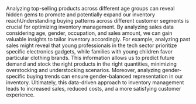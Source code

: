 Analyzing top-selling products across different age groups can reveal hidden gems to promote and potentially expand our inventory reachUnderstanding buying patterns
 across different customer segments is crucial for optimizing inventory management. By analyzing sales data considering age, gender, occupation, and sales amount,
 we can gain valuable insights to tailor inventory accordingly. For example, analyzing past sales might reveal that young professionals in the tech sector prioritize specific electronics gadgets,
 while families with young children favor particular clothing brands. This information allows us to predict future demand and stock the right products in the right quantities, minimizing overstocking
 and understocking scenarios. Moreover, analyzing gender-specific buying trends can ensure gender-balanced representation in our inventory. Ultimately, this data-driven approach to inventory management
 leads to increased sales, reduced costs, and a more satisfying customer experience.
